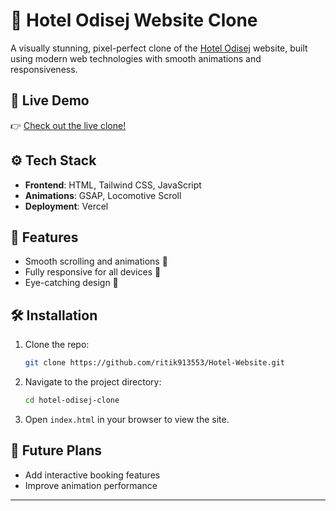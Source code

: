 

# 🏨 Hotel Odisej Website Clone

A visually stunning, pixel-perfect clone of the [Hotel Odisej](https://hotelodisej.com) website, built using modern web technologies with smooth animations and responsiveness.

## 🚀 Live Demo
👉 [Check out the live clone!](https://hotel-website-swart-six.vercel.app/)

## ⚙️ Tech Stack

- **Frontend**: HTML, Tailwind CSS, JavaScript
- **Animations**: GSAP, Locomotive Scroll
- **Deployment**: Vercel

## 🌟 Features

- Smooth scrolling and animations 💫
- Fully responsive for all devices 📱
- Eye-catching design 🎨

## 🛠 Installation

1. Clone the repo:
   ```bash
   git clone https://github.com/ritik913553/Hotel-Website.git
   ```
2. Navigate to the project directory:
   ```bash
   cd hotel-odisej-clone
   ```
3. Open `index.html` in your browser to view the site.

## 🎯 Future Plans

- Add interactive booking features
- Improve animation performance

---


